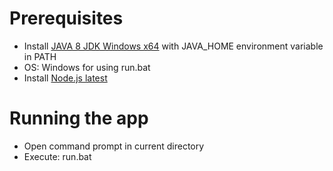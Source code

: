 # Prerequisites
- Install [JAVA 8 JDK Windows x64](http://www.oracle.com/technetwork/java/javase/downloads/jdk8-downloads-2133151.html) with JAVA_HOME environment variable in PATH
- OS: Windows for using run.bat
- Install [Node.js latest](https://nodejs.org/en/download/current/)

# Running the app
- Open command prompt in current directory
- Execute: run.bat